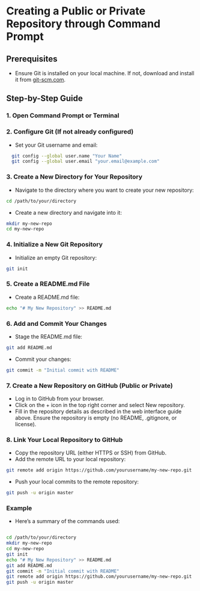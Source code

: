 # Creating a Public or Private Repository through Command Prompt

## Prerequisites
- Ensure Git is installed on your local machine. If not, download and install it from [git-scm.com](https://git-scm.com/).

## Step-by-Step Guide

### 1. Open Command Prompt or Terminal

### 2. Configure Git (If not already configured)
- Set your Git username and email:

```bash
  git config --global user.name "Your Name"
  git config --global user.email "your.email@example.com"
```

### 3. Create a New Directory for Your Repository
- Navigate to the directory where you want to create your new repository:

```bash
cd /path/to/your/directory
```

- Create a new directory and navigate into it:
```bash
mkdir my-new-repo
cd my-new-repo
```

### 4. Initialize a New Git Repository
- Initialize an empty Git repository:
```bash
git init
```

### 5. Create a README.md File
- Create a README.md file:

```bash
echo "# My New Repository" >> README.md

```

### 6. Add and Commit Your Changes
- Stage the README.md file:

```bash
git add README.md

```

- Commit your changes:
```bash
git commit -m "Initial commit with README"

```
### 7. Create a New Repository on GitHub (Public or Private)
- Log in to GitHub from your browser.
- Click on the + icon in the top right corner and select New repository.
- Fill in the repository details as described in the web interface guide
  above. Ensure the repository is empty (no README, .gitignore, or license).

### 8. Link Your Local Repository to GitHub
- Copy the repository URL (either HTTPS or SSH) from GitHub.
- Add the remote URL to your local repository:

```bash
git remote add origin https://github.com/yourusername/my-new-repo.git

```

- Push your local commits to the remote repository:
```bash
git push -u origin master

```

### Example
- Here’s a summary of the commands used:

```bash

cd /path/to/your/directory
mkdir my-new-repo
cd my-new-repo
git init
echo "# My New Repository" >> README.md
git add README.md
git commit -m "Initial commit with README"
git remote add origin https://github.com/yourusername/my-new-repo.git
git push -u origin master

```

